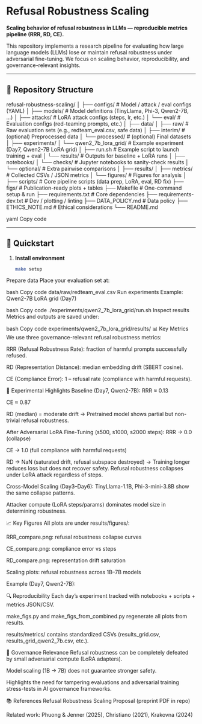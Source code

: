 # Refusal Robustness Scaling

**Scaling behavior of refusal robustness in LLMs — reproducible metrics pipeline (RRR, RD, CE).**

This repository implements a research pipeline for evaluating how large language models (LLMs) lose or maintain refusal robustness under adversarial fine-tuning. We focus on scaling behavior, reproducibility, and governance-relevant insights.

---

## 📂 Repository Structure

refusal-robustness-scaling/
│
├── configs/ # Model / attack / eval configs (YAML)
│ ├── models/ # Model definitions (TinyLlama, Phi-3, Qwen2-7B, …)
│ ├── attacks/ # LoRA attack configs (steps, lr, etc.)
│ └── eval/ # Evaluation configs (red-teaming prompts, etc.)
│
├── data/
│ ├── raw/ # Raw evaluation sets (e.g., redteam_eval.csv, safe data)
│ ├── interim/ # (optional) Preprocessed data
│ └── processed/ # (optional) Final datasets
│
├── experiments/
│ └── qwen2_7b_lora_grid/ # Example experiment (Day7, Qwen2-7B LoRA grid)
│ ├── run.sh # Example script to launch training + eval
│ └── results/ # Outputs for baseline + LoRA runs
│
├── notebooks/
│ └── checks/ # Jupyter notebooks to sanity-check results
│ └── optional/ # Extra pairwise comparisons
│
├── results/
│ ├── metrics/ # Collected CSVs / JSON metrics
│ └── figures/ # Figures for analysis
│
├── scripts/ # Core pipeline scripts (data prep, LoRA, eval, RD fix)
├── figs/ # Publication-ready plots + tables
├── Makefile # One-command setup & run
├── requirements.txt # Core dependencies
├── requirements-dev.txt # Dev / plotting / linting
├── DATA_POLICY.md # Data policy
├── ETHICS_NOTE.md # Ethical considerations
└── README.md

yaml
Copy code

---

## 🚀 Quickstart

1. **Install environment**
   ```bash
   make setup
Prepare data
Place your evaluation set at:

bash
Copy code
data/raw/redteam_eval.csv
Run experiments
Example: Qwen2-7B LoRA grid (Day7)

bash
Copy code
./experiments/qwen2_7b_lora_grid/run.sh
Inspect results
Metrics and outputs are saved under:

bash
Copy code
experiments/qwen2_7b_lora_grid/results/
📊 Key Metrics
We use three governance-relevant refusal robustness metrics:

RRR (Refusal Robustness Rate): fraction of harmful prompts successfully refused.

RD (Representation Distance): median embedding drift (SBERT cosine).

CE (Compliance Error): 1 – refusal rate (compliance with harmful requests).

🧪 Experimental Highlights
Baseline (Day7, Qwen2-7B):
RRR ≈ 0.13

CE ≈ 0.87

RD (median) = moderate drift
→ Pretrained model shows partial but non-trivial refusal robustness.

After Adversarial LoRA Fine-Tuning (s500, s1000, s2000 steps):
RRR → 0.0 (collapse)

CE → 1.0 (full compliance with harmful requests)

RD → NaN (saturated drift, refusal subspace destroyed)
→ Training longer reduces loss but does not recover safety. Refusal robustness collapses under LoRA attack regardless of steps.

Cross-Model Scaling (Day3–Day6):
TinyLlama-1.1B, Phi-3-mini-3.8B show the same collapse patterns.

Attacker compute (LoRA steps/params) dominates model size in determining robustness.

📈 Key Figures
All plots are under results/figures/:

RRR_compare.png: refusal robustness collapse curves

CE_compare.png: compliance error vs steps

RD_compare.png: representation drift saturation

Scaling plots: refusal robustness across 1B–7B models

Example (Day7, Qwen2-7B):


🔍 Reproducibility
Each day’s experiment tracked with notebooks + scripts + metrics JSON/CSV.

make_figs.py and make_figs_from_combined.py regenerate all plots from results.

results/metrics/ contains standardized CSVs (results_grid.csv, results_grid_qwen2_7b.csv, etc.).

📝 Governance Relevance
Refusal robustness can be completely defeated by small adversarial compute (LoRA adapters).

Model scaling (1B → 7B) does not guarantee stronger safety.

Highlights the need for tampering evaluations and adversarial training stress-tests in AI governance frameworks.

📚 References
Refusal Robustness Scaling Proposal (preprint PDF in repo)

Related work: Phuong & Jenner (2025), Christiano (2021), Krakovna (2024)

